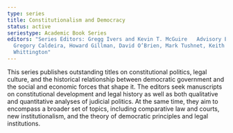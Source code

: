 ```yaml
---
type: series
title: Constitutionalism and Democracy
status: active
seriestype: Academic Book Series
editors: "Series Editors: Gregg Ivers and Kevin T. McGuire   Advisory Editors:
  Gregory Caldeira, Howard Gillman, David O’Brien, Mark Tushnet, Keith
  Whittington"
---
```

This series publishes outstanding titles on constitutional politics, legal culture, and the historical relationship between democratic government and the social and economic forces that shape it. The editors seek manuscripts on constitutional development and legal history as well as both qualitative and quantitative analyses of judicial politics. At the same time, they aim to encompass a broader set of topics, including comparative law and courts, new institutionalism, and the theory of democratic principles and legal institutions.